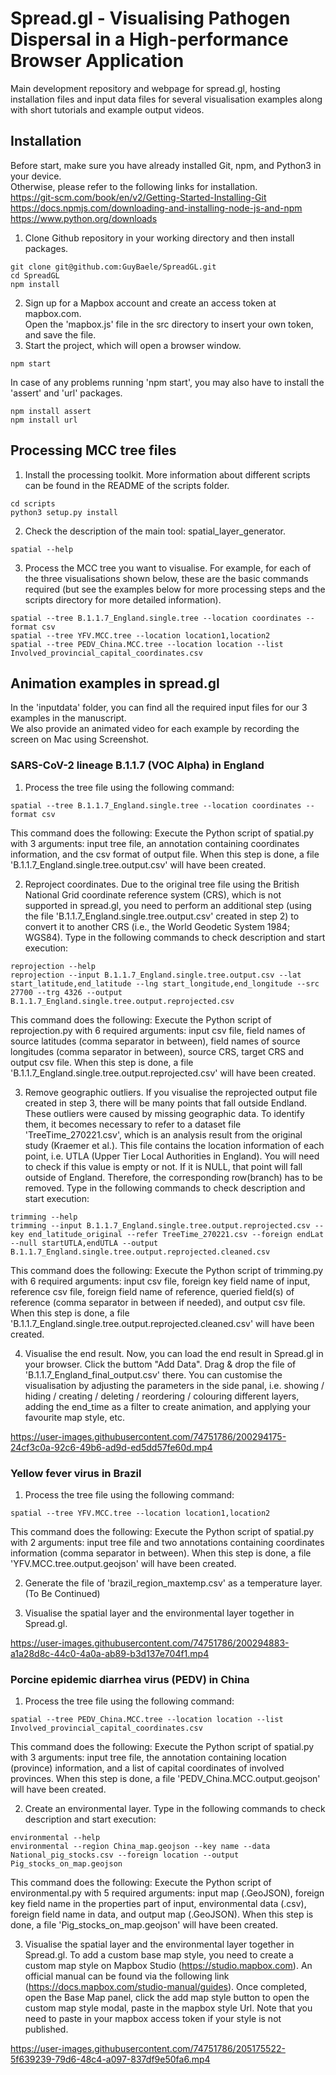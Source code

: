 # Spread.gl - Visualising Pathogen Dispersal in a High-performance Browser Application
Main development repository and webpage for spread.gl, hosting installation files and input data files for several visualisation examples along with short tutorials and example output videos.

## Installation
Before start, make sure you have already installed Git, npm, and Python3 in your device.  
Otherwise, please refer to the following links for installation.  
https://git-scm.com/book/en/v2/Getting-Started-Installing-Git  
https://docs.npmjs.com/downloading-and-installing-node-js-and-npm  
https://www.python.org/downloads

1. Clone Github repository in your working directory and then install packages.
```
git clone git@github.com:GuyBaele/SpreadGL.git
cd SpreadGL
npm install
```
2. Sign up for a Mapbox account and create an access token at mapbox.com.  
   Open the 'mapbox.js' file in the src directory to insert your own token, and save the file.
3. Start the project, which will open a browser window.
```
npm start
```
In case of any problems running 'npm start', you may also have to install the 'assert' and 'url' packages.
```
npm install assert
npm install url
```

## Processing MCC tree files
1. Install the processing toolkit. More information about different scripts can be found in the README of the scripts folder.
```
cd scripts
python3 setup.py install
```
2. Check the description of the main tool: spatial_layer_generator.
```
spatial --help
```
3. Process the MCC tree you want to visualise. For example, for each of the three visualisations shown below, these are the basic commands required (but see the examples below for more processing steps and the scripts directory for more detailed information).
```
spatial --tree B.1.1.7_England.single.tree --location coordinates --format csv
spatial --tree YFV.MCC.tree --location location1,location2
spatial --tree PEDV_China.MCC.tree --location location --list Involved_provincial_capital_coordinates.csv
```

## Animation examples in spread.gl
In the 'inputdata' folder, you can find all the required input files for our 3 examples in the manuscript.  
We also provide an animated video for each example by recording the screen on Mac using Screenshot.

### SARS-CoV-2 lineage B.1.1.7 (VOC Alpha) in England
1. Process the tree file using the following command:
```
spatial --tree B.1.1.7_England.single.tree --location coordinates --format csv
```
This command does the following: Execute the Python script of spatial.py with 3 arguments: input tree file, an annotation containing coordinates information, and the csv format of output file. When this step is done, a file 'B.1.1.7_England.single.tree.output.csv' will have been created.

2. Reproject coordinates. Due to the original tree file using the British National Grid coordinate reference system (CRS), which is not supported in spread.gl, you need to perform an additional step (using the file 'B.1.1.7_England.single.tree.output.csv' created in step 2) to convert it to another CRS (i.e., the World Geodetic System 1984; WGS84). Type in the following commands to check description and start execution:
```
reprojection --help
reprojection --input B.1.1.7_England.single.tree.output.csv --lat start_latitude,end_latitude --lng start_longitude,end_longitude --src 27700 --trg 4326 --output B.1.1.7_England.single.tree.output.reprojected.csv
```
This command does the following: Execute the Python script of reprojection.py with 6 required arguments: input csv file, field names of source latitudes (comma separator in between), field names of source longitudes (comma separator in between), source CRS, target CRS and output csv file. When this step is done, a file 'B.1.1.7_England.single.tree.output.reprojected.csv' will have been created.

3. Remove geographic outliers. If you visualise the reprojected output file created in step 3, there will be many points that fall outside Endland. These outliers were caused by missing geographic data. To identify them, it becomes necessary to refer to a dataset file 'TreeTime_270221.csv', which is an analysis result from the original study (Kraemer et al.). This file contains the location information of each point, i.e. UTLA (Upper Tier Local Authorities in England). You will need to check if this value is empty or not. If it is NULL, that point will fall outside of England. Therefore, the corresponding row(branch) has to be removed. Type in the following commands to check description and start execution:
```
trimming --help
trimming --input B.1.1.7_England.single.tree.output.reprojected.csv --key end_latitude_original --refer TreeTime_270221.csv --foreign endLat --null startUTLA,endUTLA --output B.1.1.7_England.single.tree.output.reprojected.cleaned.csv
```
This command does the following: Execute the Python script of trimming.py with 6 required arguments: input csv file, foreign key field name of input, reference csv file, foreign field name of reference, queried field(s) of reference (comma separator in between if needed), and output csv file. When this step is done, a file 'B.1.1.7_England.single.tree.output.reprojected.cleaned.csv' will have been created.

4. Visualise the end result.
Now, you can load the end result in Spread.gl in your browser. Click the buttom "Add Data". Drag & drop the file of 'B.1.1.7_England_final_output.csv' there. You can customise the visualisation by adjusting the parameters in the side panal, i.e. showing / hiding / creating / deleting / reordering / colouring different layers, adding the end_time as a filter to create animation, and applying your favourite map style, etc.

https://user-images.githubusercontent.com/74751786/200294175-24cf3c0a-92c6-49b6-ad9d-ed5dd57fe60d.mp4

### Yellow fever virus in Brazil
1. Process the tree file using the following command:
```
spatial --tree YFV.MCC.tree --location location1,location2
```
This command does the following: Execute the Python script of spatial.py with 2 arguments: input tree file and two annotations containing coordinates information (comma separator in between). When this step is done, a file 'YFV.MCC.tree.output.geojson' will have been created.

2. Generate the file of 'brazil_region_maxtemp.csv' as a temperature layer.  
(To Be Continued)

3. Visualise the spatial layer and the environmental layer together in Spread.gl.

https://user-images.githubusercontent.com/74751786/200294883-a1a28d8c-44c0-4a0a-ab89-b3d137e704f1.mp4

### Porcine epidemic diarrhea virus (PEDV) in China
1. Process the tree file using the following command:
```
spatial --tree PEDV_China.MCC.tree --location location --list Involved_provincial_capital_coordinates.csv
```
This command does the following: Execute the Python script of spatial.py with 3 arguments: input tree file, the annotation containing location (province) information, and a list of capital coordinates of involved provinces. When this step is done, a file 'PEDV_China.MCC.output.geojson' will have been created.

2. Create an environmental layer. Type in the following commands to check description and start execution:
```
environmental --help
environmental --region China_map.geojson --key name --data National_pig_stocks.csv --foreign location --output Pig_stocks_on_map.geojson
```
This command does the following: Execute the Python script of environmental.py with 5 required arguments: input map (.GeoJSON), foreign key field name in the properties part of input, environmental data (.csv), foreign field name in data, and output map (.GeoJSON). When this step is done, a file 'Pig_stocks_on_map.geojson' will have been created.

3. Visualise the spatial layer and the environmental layer together in Spread.gl. To add a custom base map style, you need to create a custom map style on Mapbox Studio (https://studio.mapbox.com). An official manual can be found via the following link (https://docs.mapbox.com/studio-manual/guides). Once completed, open the Base Map panel, click the add map style button to open the custom map style modal, paste in the mapbox style Url. Note that you need to paste in your mapbox access token if your style is not published.

https://user-images.githubusercontent.com/74751786/205175522-5f639239-79d6-48c4-a097-837df9e50fa6.mp4
